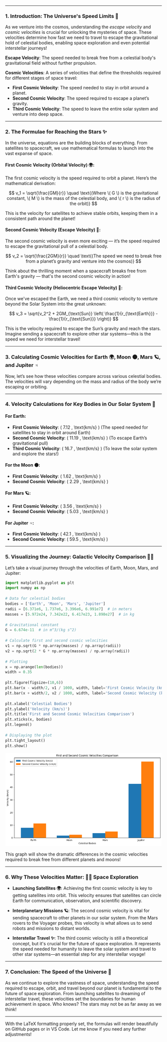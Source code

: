 

---

### **1. Introduction: The Universe's Speed Limits 🚀**

As we venture into the cosmos, understanding the *escape velocity* and *cosmic velocities* is crucial for unlocking the mysteries of space. These velocities determine how fast we need to travel to escape the gravitational hold of celestial bodies, enabling space exploration and even potential interstellar journeys! 

**Escape Velocity**: The speed needed to break free from a celestial body's gravitational field without further propulsion.

**Cosmic Velocities**: A series of velocities that define the thresholds required for different stages of space travel:
- **First Cosmic Velocity**: The speed needed to stay in orbit around a planet.
- **Second Cosmic Velocity**: The speed required to escape a planet’s gravity.
- **Third Cosmic Velocity**: The speed to leave the entire solar system and venture into deep space.

---

### **2. The Formulae for Reaching the Stars ✨**

In the universe, equations are the building blocks of everything. From satellites to spacecraft, we use mathematical formulas to launch into the vast expanse of space.

#### **First Cosmic Velocity (Orbital Velocity)** 🌍:
The first cosmic velocity is the speed required to orbit a planet. Here’s the mathematical derivation:

$$
v_1 = \sqrt{\frac{GM}{r}} \quad \text{(Where \( G \) is the gravitational constant, \( M \) is the mass of the celestial body, and \( r \) is the radius of the orbit)}
$$

This is the velocity for satellites to achieve stable orbits, keeping them in a consistent path around the planet!

#### **Second Cosmic Velocity (Escape Velocity)** 🌙:
The second cosmic velocity is even more exciting — it’s the speed required to escape the gravitational pull of a celestial body.

$$
v_2 = \sqrt{\frac{2GM}{r}} \quad \text{(The speed we need to break free from a planet’s gravity and venture into the cosmos)}
$$

Think about the thrilling moment when a spacecraft breaks free from Earth's gravity — that's the second cosmic velocity in action!

#### **Third Cosmic Velocity (Heliocentric Escape Velocity)** 🚀:
Once we've escaped the Earth, we need a third cosmic velocity to venture beyond the Solar System into the great unknown:

$$
v_3 = \sqrt{v_2^2 + 2GM_{\text{Sun}} \left( \frac{1}{r_{\text{Earth}}} - \frac{1}{r_{\text{Sun}}} \right)}
$$

This is the velocity required to escape the Sun’s gravity and reach the stars. Imagine sending a spacecraft to explore other star systems—this is the speed we need for interstellar travel!

---

### **3. Calculating Cosmic Velocities for Earth 🌍, Moon 🌑, Mars 🪐, and Jupiter ♃**

Now, let’s see how these velocities compare across various celestial bodies. The velocities will vary depending on the mass and radius of the body we’re escaping or orbiting.

---

### **4. Velocity Calculations for Key Bodies in Our Solar System 🚀**

#### **For Earth:**
- **First Cosmic Velocity**: \( 7.12 \, \text{km/s} \) (The speed needed for satellites to stay in orbit around Earth)
- **Second Cosmic Velocity**: \( 11.19 \, \text{km/s} \) (To escape Earth’s gravitational pull)
- **Third Cosmic Velocity**: \( 16.7 \, \text{km/s} \) (To leave the solar system and explore the stars!)

#### **For the Moon 🌑:**
- **First Cosmic Velocity**: \( 1.62 \, \text{km/s} \)
- **Second Cosmic Velocity**: \( 2.29 \, \text{km/s} \)

#### **For Mars 🪐:**
- **First Cosmic Velocity**: \( 3.56 \, \text{km/s} \)
- **Second Cosmic Velocity**: \( 5.03 \, \text{km/s} \)

#### **For Jupiter ♃:**
- **First Cosmic Velocity**: \( 42.1 \, \text{km/s} \)
- **Second Cosmic Velocity**: \( 59.5 \, \text{km/s} \)

---

### **5. Visualizing the Journey: Galactic Velocity Comparison 🚀🌌**

Let’s take a visual journey through the velocities of Earth, Moon, Mars, and Jupiter:

```python
import matplotlib.pyplot as plt
import numpy as np

# Data for celestial bodies
bodies = ['Earth', 'Moon', 'Mars', 'Jupiter']
radii = [6.371e6, 1.737e6, 3.396e6, 6.991e7]  # in meters
masses = [5.972e24, 7.342e22, 6.417e23, 1.898e27]  # in kg

# Gravitational constant
G = 6.674e-11  # in m^3/(kg s^2)

# Calculate first and second cosmic velocities
v1 = np.sqrt(G * np.array(masses) / np.array(radii))
v2 = np.sqrt(2 * G * np.array(masses) / np.array(radii))

# Plotting
x = np.arange(len(bodies))
width = 0.35

plt.figure(figsize=(10,6))
plt.bar(x - width/2, v1 / 1000, width, label='First Cosmic Velocity (km/s)')
plt.bar(x + width/2, v2 / 1000, width, label='Second Cosmic Velocity (km/s)')

plt.xlabel('Celestial Bodies')
plt.ylabel('Velocity (km/s)')
plt.title('First and Second Cosmic Velocities Comparison')
plt.xticks(x, bodies)
plt.legend()

# Displaying the plot
plt.tight_layout()
plt.show()
```

![alt text](image-3.png)

This graph will show the dramatic differences in the cosmic velocities required to break free from different planets and moons!

---

### **6. Why These Velocities Matter: 🚀🌠 Space Exploration**

- **Launching Satellites 🌍**: Achieving the first cosmic velocity is key to getting satellites into orbit. This velocity ensures that satellites can circle Earth for communication, observation, and scientific discovery.
  
- **Interplanetary Missions 🪐**: The second cosmic velocity is vital for sending spacecraft to other planets in our solar system. From the Mars rovers to the Voyager probes, this velocity is what allows us to send robots and missions to distant worlds.

- **Interstellar Travel ✨**: The third cosmic velocity is still a theoretical concept, but it's crucial for the future of space exploration. It represents the speed needed for humanity to leave the solar system and travel to other star systems—an essential step for any interstellar voyage!

---

### **7. Conclusion: The Speed of the Universe 🌌**

As we continue to explore the vastness of space, understanding the speed required to escape, orbit, and travel beyond our planet is fundamental to the future of space exploration. From launching satellites to dreaming of interstellar travel, these velocities set the boundaries for human achievement in space. Who knows? The stars may not be as far away as we think!

---

With the LaTeX formatting properly set, the formulas will render beautifully on GitHub pages or in VS Code. Let me know if you need any further adjustments!
